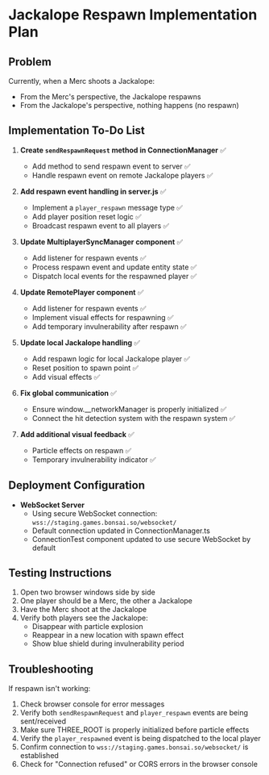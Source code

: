 # Jackalope Respawn Implementation Plan

## Problem
Currently, when a Merc shoots a Jackalope:
- From the Merc's perspective, the Jackalope respawns
- From the Jackalope's perspective, nothing happens (no respawn)

## Implementation To-Do List

1. **Create `sendRespawnRequest` method in ConnectionManager** ✅
   - Add method to send respawn event to server ✅
   - Handle respawn event on remote Jackalope players ✅

2. **Add respawn event handling in server.js** ✅
   - Implement a `player_respawn` message type ✅
   - Add player position reset logic ✅
   - Broadcast respawn event to all players ✅

3. **Update MultiplayerSyncManager component** ✅
   - Add listener for respawn events ✅
   - Process respawn event and update entity state ✅
   - Dispatch local events for the respawned player ✅

4. **Update RemotePlayer component** ✅
   - Add listener for respawn events ✅
   - Implement visual effects for respawning ✅
   - Add temporary invulnerability after respawn ✅

5. **Update local Jackalope handling** ✅
   - Add respawn logic for local Jackalope player ✅
   - Reset position to spawn point ✅
   - Add visual effects ✅

6. **Fix global communication** ✅
   - Ensure window.__networkManager is properly initialized ✅
   - Connect the hit detection system with the respawn system ✅

7. **Add additional visual feedback** ✅
   - Particle effects on respawn ✅
   - Temporary invulnerability indicator ✅

## Deployment Configuration

- **WebSocket Server**
  - Using secure WebSocket connection: `wss://staging.games.bonsai.so/websocket/`
  - Default connection updated in ConnectionManager.ts
  - ConnectionTest component updated to use secure WebSocket by default

## Testing Instructions

1. Open two browser windows side by side
2. One player should be a Merc, the other a Jackalope
3. Have the Merc shoot at the Jackalope
4. Verify both players see the Jackalope:
   - Disappear with particle explosion
   - Reappear in a new location with spawn effect
   - Show blue shield during invulnerability period

## Troubleshooting

If respawn isn't working:

1. Check browser console for error messages
2. Verify both `sendRespawnRequest` and `player_respawn` events are being sent/received
3. Make sure THREE_ROOT is properly initialized before particle effects
4. Verify the `player_respawned` event is being dispatched to the local player
5. Confirm connection to `wss://staging.games.bonsai.so/websocket/` is established
6. Check for "Connection refused" or CORS errors in the browser console
